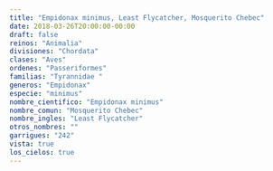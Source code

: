 ```yaml
---
title: "Empidonax minimus, Least Flycatcher, Mosquerito Chebec"
date: 2018-03-26T20:00:00-00:00
draft: false
reinos: "Animalia"
divisiones: "Chordata"
clases: "Aves"
ordenes: "Passeriformes"
familias: "Tyrannidae "
generos: "Empidonax"
especie: "minimus"
nombre_cientifico: "Empidonax minimus"
nombre_comun: "Mosquerito Chebec"
nombre_ingles: "Least Flycatcher"
otros_nombres: ""
garrigues: "242"
vista: true
los_cielos: true
---
```

